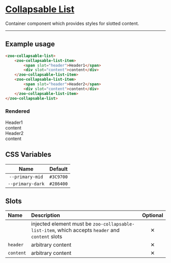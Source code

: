 # [Collapsable List](#collapsable-list)

Container component which provides styles for slotted content.

***

## Example usage

```HTML
<zoo-collapsable-list>
	<zoo-collapsable-list-item>
		<span slot="header">Header1</span>
		<div slot="content">content</div>
	</zoo-collapsable-list-item>
	<zoo-collapsable-list-item>
		<span slot="header">Header2</span>
		<div slot="content">content</div>
	</zoo-collapsable-list-item>
</zoo-collapsable-list>
```

### Rendered

<zoo-collapsable-list>
	<zoo-collapsable-list-item>
		<span slot="header">Header1</span>
		<div slot="content">content</div>
	</zoo-collapsable-list-item>
	<zoo-collapsable-list-item>
		<span slot="header">Header2</span>
		<div slot="content">content</div>
	</zoo-collapsable-list-item>
</zoo-collapsable-list>

## CSS Variables

|     **Name**     | **Default** |
| :--------------: | :---------: |
| `--primary-mid`  |  `#3C9700`  |
| `--primary-dark` |  `#286400`  |

## Slots

| **Name**  | **Description**                                                                                  | **Optional** |
| :-------- | :----------------------------------------------------------------------------------------------- | :----------: |
|           | injected element must be `zoo-collapsable-list-item`, which accepts `header` and `content` slots |   &#10005;   |
| `header`  | arbitrary content                                                                                |   &#10005;   |
| `content` | arbitrary content                                                                                |   &#10005;   |
